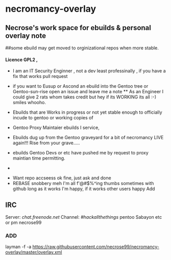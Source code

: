 # necromancy-overlay
## Necrose's work space for ebuilds & personal overlay note
##some ebuild may get moved to orginizational repos when  more stable.
#### Licence GPL2 , 
- I am an IT Security Enginner , not a dev least professinally , if you have a fix that works pull request 
* if you want to Eusup or Ascond an ebuild into the Gentoo tree or Gentoo-sun-rise open an issue and leave me a note 
** As an Engineer I could give 2 rats whom takes credit but hey if its WORKING its all :-) smiles whooho.

- Ebuilds that are Works in progress 
  or not yet stable enough to officially incude to gentoo or working copies of 

 - Gentoo Proxy Maintaier ebuilds I service, 
  - Ebuilds dug up from the Gentoo graveyard for a bit of necromancy LIVE again!!! Rise from your grave.....

- ebuilds Gentoo Devs or etc have pushed me by request to proxy maintian time permitting.
- 
* Want repo accseess ok  fine,   just ask and done 
* REBASE snobbery meh I'm all f'@#$%^ing thumbs sometimes with github long as it works I'm happy, if it works other users happy 
Add 

## IRC
Server: *chat.freenode.net*
Channel: *#hackallthethings* pentoo Sabayon etc or pm necrose99
### ADD 
layman -f -a https://raw.githubusercontent.com/necrose99/necromancy-overlay/master/overlay.xml
